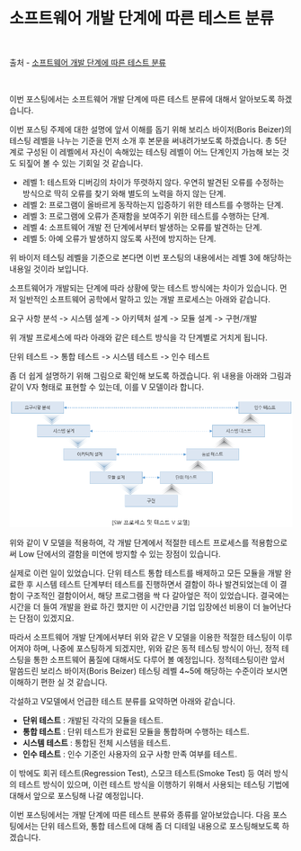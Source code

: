 # 소프트웨어 개발 단계에 따른 테스트 분류

<br/>

출처 - [소프트웨어 개발 단계에 따른 테스트 분류](https://osb0728.tistory.com/25?category=782881)

<br/>

이번 포스팅에서는 소프트웨어 개발 단계에 따른 테스트 분류에 대해서 알아보도록 하겠습니다.

이번 포스팅 주제에 대한 설명에 앞서 이해를 돕기 위해 보리스 바이저(Boris Beizer)의 테스팅 레벨을 나누는 기준을 먼저 소개 후 본문을 써내려가보도록 하겠습니다.
총 5단계로 구성된 이 레벨에서 자신이 속해있는 테스팅 레벨이 어느 단계인지 가늠해 보는 것도 되짚어 볼 수 있는 기회일 것 같습니다.

- 레벨 1: 테스트와 디버깅의 차이가 뚜렷하지 않다.
  우연히 발견된 오류를 수정하는 방식으로 딱히 오류를 찾기 와해 별도의 노력을 하지 않는 단계.
- 레벨 2: 프로그램이 올바르게 동작하는지 입증하기 위한 테스트를 수행하는 단계.
- 레벨 3: 프로그램에 오류가 존재함을 보여주기 위한 테스트를 수행하는 단계.
- 레벨 4: 소프트웨어 개발 전 단계에서부터 발생하는 오류를 발견하는 단계.
- 레벨 5: 아예 오류가 발생하지 않도록 사전에 방지하는 단계.

위 바이저 테스팅 레벨을 기준으로 본다면 이번 포스팅의 내용에서는 레벨 3에 해당하는 내용일 것이라 보입니다.

소프트웨어가 개발되는 단계에 따라 상황에 맞는 테스트 방식에는 차이가 있습니다. 먼저 일반적인 소프트웨어 공학에서 말하고 있는 개발 프로세스는 아래와 같습니다.

요구 사항 분석 -> 시스템 설계 -> 아키텍처 설계 -> 모듈 설계 -> 구현/개발

위 개발 프로세스에 따라 아래와 같은 테스트 방식을 각 단계별로 거치게 됩니다.

단위 테스트 -> 통합 테스트 -> 시스템 테스트 -> 인수 테스트

좀 더 쉽게 설명하기 위해 그림으로 확인해 보도록 하겠습니다. 위 내용을 아래와 그림과 같이 V자 형태로 표현할 수 있는데, 이를 V 모델이라 합니다.

![images](/Images/2019/11/20191128-1323-01.png)

위와 같이 V 모델을 적용하여, 각 개발 단계에서 적절한 테스트 프로세스를 적용함으로써 Low 단에서의 결함을 미연에 방지할 수 있는 장점이 있습니다.

실제로 이런 일이 있었습니다. 단위 테스트 통합 테스트를 배제하고 모든 모듈을 개발 완료한 후 시스템 테스트 단계부터 테스트를 진행하면서 결함이 하나 발견되었는데 이 결함이 구조적인 결함이어서, 해당 프로그램을 싹 다 갈아엎은 적이 있었습니다. 결국에는 시간을 더 들여 개발을 완료 하긴 했지만 이 시간만큼 기업 입장에선 비용이 더 늘어난다는 단점이 있겠지요.

따라서 소프트웨어 개발 단계에서부터 위와 같은 V 모델을 이용한 적절한 테스팅이 이루어져야 하며, 나중에 포스팅하게 되겠지만, 위와 같은 동적 테스팅 방식이 아닌, 정적 테스팅을 통한 소프트웨어 품질에 대해서도 다루어 볼 예정입니다. 정적테스팅이란 앞서 말씀드린 보리스 바이저(Boris Beizer) 테스팅 레벨 4~5에 해당하는 수준이라 보시면 이해하기 편한 실 것 같습니다.

각설하고 V모델에서 언급한 테스트 분류를 요약하면 아래와 같습니다.

- **단위 테스트** : 개발된 각각의 모듈을 테스트.
- **통합 테스트** : 단위 테스트가 완료된 모듈을 통합하며 수행하는 테스트.
- **시스템 테스트** : 통합된 전체 시스템을 테스트.
- **인수 테스트** : 인수 기준인 사용자의 요구 사항 만족 여부를 테스트.

이 밖에도 회귀 테스트(Regression Test), 스모크 테스트(Smoke Test) 등 여러 방식의 테스트 방식이 있으며, 이런 테스트 방식을 이행하기 위해서 사용되는 테스팅 기법에 대해서 앞으로 포스팅해 나갈 예정입니다.

이번 포스팅에서는 개발 단계에 따른 테스트 분류와 종류를 알아보았습니다. 다음 포스팅에서는 단위 테스트와, 통합 테스트에 대해 좀 더 디테일 내용으로 포스팅해보도록 하겠습니다.
